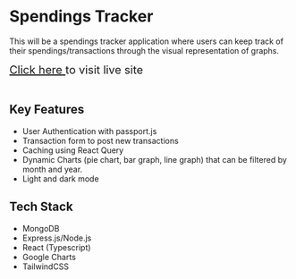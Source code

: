 # Spendings Tracker

This will be a spendings tracker application where users can keep track of their spendings/transactions through the visual representation of graphs.

<div style='font-size:20px'>
<a target="_blank" href="https://spendings-tracker-mern.herokuapp.com/">
    Click here
</a>
to visit live site
</div>
<br>

## Key Features
- User Authentication with passport.js
- Transaction form to post new transactions
- Caching using React Query
- Dynamic Charts (pie chart, bar graph, line graph) that can be filtered by month and year.
- Light and dark mode

## Tech Stack
- MongoDB
- Express.js/Node.js
- React (Typescript)
- Google Charts
- TailwindCSS
